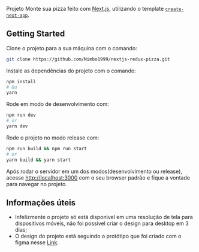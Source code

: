 Projeto Monte sua pizza feito com [Next.js](https://nextjs.org/), utilizando o template [`create-next-app`](https://github.com/vercel/next.js/tree/canary/packages/create-next-app).

## Getting Started

Clone o projeto para a sua máquina com o comando:

```bash
git clone https://github.com/Nimbo1999/nextjs-redux-pizza.git
```

Instale as dependências do projeto com o comando:

```bash
npm install
# Ou
yarn
```

Rode em modo de desenvolvimento com:

```bash
npm run dev
# or
yarn dev
```

Rode o projeto no modo release com:

```bash
npm run build && npm run start
# or
yarn build && yarn start
```

Após rodar o servidor em um dos modos(desenvolvimento ou release), acesse [http://localhost:3000](http://localhost:3000) com o
seu browser padrão e fique a vontade para navegar no projeto.

## Informações úteis

* Infelizmente o projeto só está disponivel em uma resolução de tela para dispositivos móveis, não foi possível criar o design
para desktop em 3 dias;
* O design do projeto está seguindo o protótipo que foi criado com o figma nesse [Link](https://www.figma.com/file/JBdZl8S06AweaCG43UQLHW/Pizza-Form?node-id=0%3A1).